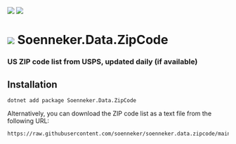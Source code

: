 [![](https://img.shields.io/nuget/v/soenneker.data.zipcode.svg?style=for-the-badge)](https://www.nuget.org/packages/soenneker.data.zipcode/)
[![](https://img.shields.io/nuget/dt/soenneker.data.zipcode.svg?style=for-the-badge)](https://www.nuget.org/packages/soenneker.data.zipcode/)

# ![](https://user-images.githubusercontent.com/4441470/224455560-91ed3ee7-f510-4041-a8d2-3fc093025112.png) Soenneker.Data.ZipCode
### US ZIP code list from USPS, updated daily (if available)

## Installation

```
dotnet add package Soenneker.Data.ZipCode
```

Alternatively, you can download the ZIP code list as a text file from the following URL:

```
https://raw.githubusercontent.com/soenneker/soenneker.data.zipcode/main/zipcodes.txt
```